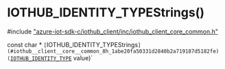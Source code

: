 # IOTHUB_IDENTITY_TYPEStrings()

\#include ["azure-iot-sdk-c/iothub_client/inc/iothub_client_core_common.h"](../iot-c-ref-iothub-client-core-common-h.md)  

const char * `[`IOTHUB_IDENTITY_TYPEStrings`](#iothub__client__core__common_8h_1abe20fa50331d2840b2a719187d5182fe)(`[`IOTHUB_IDENTITY_TYPE`](#iothub__client__core__common_8h_1a9003bf9f8a86ce21ecee4a46b6170228) value)`

